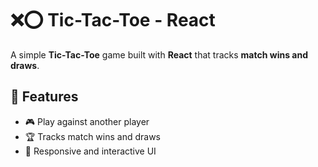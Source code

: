 # ❌⭕ Tic-Tac-Toe - React

A simple **Tic-Tac-Toe** game built with **React** that tracks **match wins and draws**.

## 🚀 Features
- 🎮 Play against another player
- 🏆 Tracks match wins and draws
- 🎨 Responsive and interactive UI